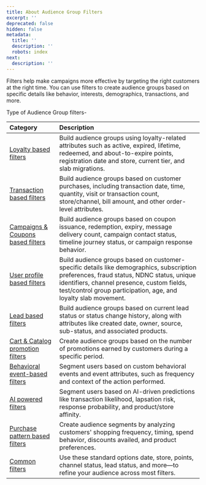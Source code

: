 ```yaml
---
title: About Audience Group Filters
excerpt: ''
deprecated: false
hidden: false
metadata:
  title: ''
  description: ''
  robots: index
next:
  description: ''
---
```

Filters help make campaigns more effective by targeting the right customers at the right time. You can use filters to create audience groups based on specific details like behavior, interests, demographics, transactions, and more.

Type of Audience Group filters-

| Category                                                                                                     | Description                                                                                                                                                                                                                                             |
| :----------------------------------------------------------------------------------------------------------- | :------------------------------------------------------------------------------------------------------------------------------------------------------------------------------------------------------------------------------------------------------ |
| [Loyalty based filters](https://docs.capillarytech.com/docs/loyalty-information-based-filter)                | Build audience groups using loyalty-related attributes such as active, expired, lifetime, redeemed, and about-to-expire points, registration date and store, current tier, and slab migrations.                                                         |
| [Transaction based filters](https://docs.capillarytech.com/docs/transaction-based-filters)                   | Build audience groups based on customer purchases, including transaction date, time, quantity, visit or transaction count, store/channel, bill amount, and other order-level attributes.                                                                |
| [Campaigns & Coupons based filters](https://docs.capillarytech.com/docs/campaigns-coupons-based-filters)     | Build audience groups based on coupon issuance, redemption, expiry, message delivery count, campaign contact status, timeline journey status, or campaign response behavior.                                                                            |
| [User profile based filters](https://docs.capillarytech.com/docs/user-profile-based-filters)                 | Build audience groups based on customer-specific details like demographics, subscription preferences, fraud status, NDNC status, unique identifiers, channel presence, custom fields, test/control group participation, age, and loyalty slab movement. |
| [Lead based filters](https://docs.capillarytech.com/docs/lead-based-filters)                                 | Build audience groups based on current lead status or status change history, along with attributes like created date, owner, source, sub-status, and associated products.                                                                               |
| [Cart & Catalog promotion filters](https://docs.capillarytech.com/docs/cart-catalog-promotion-filters)       | Create audience groups based on the number of promotions earned by customers during a specific period.                                                                                                                                                  |
| [Behavioral event-based filters](https://docs.capillarytech.com/docs/behavioral-event-based-filters)         | Segment users based on custom behavioral events and event attributes, such as frequency and context of the action performed.                                                                                                                            |
| [AI powered filters](https://docs.capillarytech.com/docs/ai-powered-filters)                                 | Segment users based on AI-driven predictions like transaction likelihood, lapsation risk, response probability, and product/store affinity.                                                                                                             |
| [Purchase pattern based filters](https://docs.capillarytech.com/docs/purchase-patternbehavior-based-filters) | Create audience segments by analyzing customers' shopping frequency, timing, spend behavior, discounts availed, and product preferences.                                                                                                                |
| [Common filters](https://docs.capillarytech.com/docs/common-filter-optionsin-filters)                        | Use these standard options date, store, points, channel status, lead status, and more—to refine your audience across most filters.                                                                                                                      |